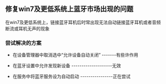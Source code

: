 ## 修复win7及更低系统上蓝牙市场出现的问题

在win7及更低系统上，链接蓝牙耳机后时常出现无法自动链接蓝牙耳机或者音频断流或耳机无声的现象

### 尝试解决的方案

- 在设备管理器中取消选中“允许设备自动关闭” -------有些许作用

- 在蓝牙设置中允许发现新设备 --------------------无效

- 在服务中将蓝牙服务设为自动启动 ----------------正在尝试
